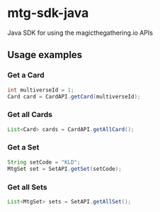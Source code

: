 mtg-sdk-java
===========
Java SDK for using the magicthegathering.io APIs

## Usage examples

### Get a Card
```java
int multiverseId = 1;
Card card = CardAPI.getCard(multiverseId);
```

### Get all Cards
```java
List<Card> cards = CardAPI.getAllCard();
```

### Get a Set
```java
String setCode = "KLD";
MtgSet set = SetAPI.getSet(setCode);
```

### Get all Sets
```java
List<MtgSet> sets = SetAPI.getAllSet();
```
